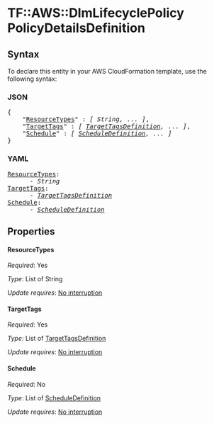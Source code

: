 # TF::AWS::DlmLifecyclePolicy PolicyDetailsDefinition

## Syntax

To declare this entity in your AWS CloudFormation template, use the following syntax:

### JSON

<pre>
{
    "<a href="#resourcetypes" title="ResourceTypes">ResourceTypes</a>" : <i>[ String, ... ]</i>,
    "<a href="#targettags" title="TargetTags">TargetTags</a>" : <i>[ <a href="targettagsdefinition.md">TargetTagsDefinition</a>, ... ]</i>,
    "<a href="#schedule" title="Schedule">Schedule</a>" : <i>[ <a href="scheduledefinition.md">ScheduleDefinition</a>, ... ]</i>
}
</pre>

### YAML

<pre>
<a href="#resourcetypes" title="ResourceTypes">ResourceTypes</a>: <i>
      - String</i>
<a href="#targettags" title="TargetTags">TargetTags</a>: <i>
      - <a href="targettagsdefinition.md">TargetTagsDefinition</a></i>
<a href="#schedule" title="Schedule">Schedule</a>: <i>
      - <a href="scheduledefinition.md">ScheduleDefinition</a></i>
</pre>

## Properties

#### ResourceTypes

_Required_: Yes

_Type_: List of String

_Update requires_: [No interruption](https://docs.aws.amazon.com/AWSCloudFormation/latest/UserGuide/using-cfn-updating-stacks-update-behaviors.html#update-no-interrupt)

#### TargetTags

_Required_: Yes

_Type_: List of <a href="targettagsdefinition.md">TargetTagsDefinition</a>

_Update requires_: [No interruption](https://docs.aws.amazon.com/AWSCloudFormation/latest/UserGuide/using-cfn-updating-stacks-update-behaviors.html#update-no-interrupt)

#### Schedule

_Required_: No

_Type_: List of <a href="scheduledefinition.md">ScheduleDefinition</a>

_Update requires_: [No interruption](https://docs.aws.amazon.com/AWSCloudFormation/latest/UserGuide/using-cfn-updating-stacks-update-behaviors.html#update-no-interrupt)

